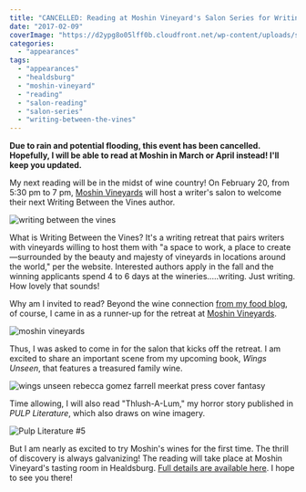 ```yaml
---
title: "CANCELLED: Reading at Moshin Vineyard's Salon Series for Writing Between the Vines!"
date: "2017-02-09"
coverImage: "https://d2ypg8o05lff0b.cloudfront.net/wp-content/uploads/sites/3/2017/02/writing-between-the-vines.jpeg"
categories:
  - "appearances"
tags:
  - "appearances"
  - "healdsburg"
  - "moshin-vineyard"
  - "reading"
  - "salon-reading"
  - "salon-series"
  - "writing-between-the-vines"
---
```


**Due to rain and potential flooding, this event has been cancelled. Hopefully, I will be able to read at Moshin in March or April instead! I'll keep you updated.**

My next reading will be in the midst of wine country! On February 20, from 5:30 pm to 7 pm, [Moshin Vineyards](https://www.moshinvineyards.com/) will host a writer's salon to welcome their next Writing Between the Vines author.

![writing between the vines](https://d2ypg8o05lff0b.cloudfront.net/wp-content/uploads/sites/3/2017/02/writing-between-the-vines.jpeg)

What is Writing Between the Vines? It's a writing retreat that pairs writers with vineyards willing to host them with "a space to work, a place to create—surrounded by the beauty and majesty of vineyards in locations around the world," per the website. Interested authors apply in the fall and the winning applicants spend 4 to 6 days at the wineries.....writing. Just writing. How lovely that sounds!

Why am I invited to read? Beyond the wine connection [from my food blog](http://thegourmez.com), of course, I came in as a runner-up for the retreat at [Moshin Vineyards](https://www.moshinvineyards.com/).

![moshin vineyards](https://d2ypg8o05lff0b.cloudfront.net/wp-content/uploads/sites/3/2017/02/moshin-vineyards.jpg)

Thus, I was asked to come in for the salon that kicks off the retreat. I am excited to share an important scene from my upcoming book, _Wings Unseen_, that features a treasured family wine.

![wings unseen rebecca gomez farrell meerkat press cover fantasy](https://d2ypg8o05lff0b.cloudfront.net/wp-content/uploads/sites/3/2017/02/wingsunseen.jpg)

Time allowing, I will also read "Thlush-A-Lum," my horror story published in _PULP Literature_, which also draws on wine imagery.

![Pulp Literature #5](https://d602mxa74hbsi.cloudfront.net/Pulp-Literature-5.JPG)

But I am nearly as excited to try Moshin's wines for the first time. The thrill of discovery is always galvanizing! The reading will take place at Moshin Vineyard's tasting room in Healdsburg. [Full details are available here](https://dotcal.com/embed/event?unique=2d530f20&accesskey=2d530f20ebcmobileblock&cacheTimeS=21600&lookaheadS=180&eventID=dotCal-c0ed8df0-cee8-0134-7c07-525400960dde&url=http://dotcal.com/embed/mobileblock?u=2d530f20&filter=&current_url=http%3A%2F%2Fdotcal.com%2Fembed%2Fmobileblock%3Fu%3D2d530f20&whitelabel=no). I hope to see you there!
